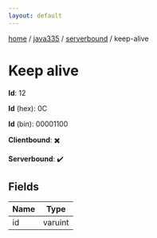```yaml
---
layout: default
---
```


[home](/)  /  [java335](/protocol/java335)  /  [serverbound](/protocol/java335/serverbound)  /  keep-alive

# Keep alive

**Id**: 12

**Id** (hex): 0C

**Id** (bin): 00001100

**Clientbound**: ✖️

**Serverbound**: ✔️

## Fields

Name | Type
---|---
id | varuint

